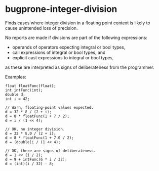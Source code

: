 bugprone-integer-division
=========================

Finds cases where integer division in a floating point context is likely
to cause unintended loss of precision.

No reports are made if divisions are part of the following expressions:

-   operands of operators expecting integral or bool types,
-   call expressions of integral or bool types, and
-   explicit cast expressions to integral or bool types,

as these are interpreted as signs of deliberateness from the programmer.

Examples:

    float floatFunc(float);
    int intFunc(int);
    double d;
    int i = 42;

    // Warn, floating-point values expected.
    d = 32 * 8 / (2 + i);
    d = 8 * floatFunc(1 + 7 / 2);
    d = i / (1 << 4);

    // OK, no integer division.
    d = 32 * 8.0 / (2 + i);
    d = 8 * floatFunc(1 + 7.0 / 2);
    d = (double)i / (1 << 4);

    // OK, there are signs of deliberateness.
    d = 1 << (i / 2);
    d = 9 + intFunc(6 * i / 32);
    d = (int)(i / 32) - 8;
